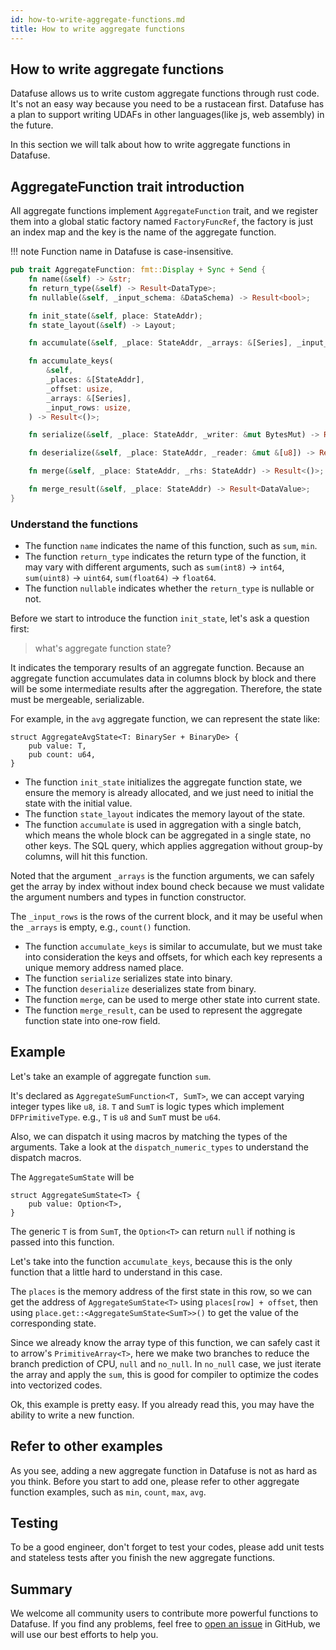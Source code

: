 ```yaml
---
id: how-to-write-aggregate-functions.md
title: How to write aggregate functions
---
```


## How to write aggregate functions

Datafuse allows us to write custom aggregate functions through rust code.
It's not an easy way because you need to be a rustacean first. Datafuse has a plan to support writing UDAFs in other languages(like js, web assembly) in the future.

In this section we will talk about how to write aggregate functions in Datafuse.


## AggregateFunction trait introduction

All aggregate functions implement `AggregateFunction` trait, and we register them into a global static factory named `FactoryFuncRef`, the factory is just an index map and the key is the name of the aggregate function.

!!! note
    Function name in Datafuse is case-insensitive.


``` rust
pub trait AggregateFunction: fmt::Display + Sync + Send {
    fn name(&self) -> &str;
    fn return_type(&self) -> Result<DataType>;
    fn nullable(&self, _input_schema: &DataSchema) -> Result<bool>;

    fn init_state(&self, place: StateAddr);
    fn state_layout(&self) -> Layout;

    fn accumulate(&self, _place: StateAddr, _arrays: &[Series], _input_rows: usize) -> Result<()>;

    fn accumulate_keys(
        &self,
        _places: &[StateAddr],
        _offset: usize,
        _arrays: &[Series],
        _input_rows: usize,
    ) -> Result<()>;

    fn serialize(&self, _place: StateAddr, _writer: &mut BytesMut) -> Result<()>;

    fn deserialize(&self, _place: StateAddr, _reader: &mut &[u8]) -> Result<()>;

    fn merge(&self, _place: StateAddr, _rhs: StateAddr) -> Result<()>;

    fn merge_result(&self, _place: StateAddr) -> Result<DataValue>;
}
```

### Understand the functions

- The function `name` indicates the name of this function, such as `sum`, `min`.
- The function `return_type` indicates the return type of the function, it may vary with different arguments, such as `sum(int8)` -> `int64`, `sum(uint8)` -> `uint64`, `sum(float64)` -> `float64`.
- The function `nullable` indicates whether the `return_type` is nullable or not.

Before we start to introduce the function `init_state`, let's ask a question first:

>  what's aggregate function state?

It indicates the temporary results of an aggregate function. Because an aggregate function accumulates data in columns block by block and there will be some intermediate results after the aggregation. Therefore, the state must be mergeable, serializable.

For example, in the `avg` aggregate function, we can represent the state like:

```
struct AggregateAvgState<T: BinarySer + BinaryDe> {
    pub value: T,
    pub count: u64,
}
```

- The function `init_state` initializes the aggregate function state, we ensure the memory is already allocated, and we just need to initial the state with the initial value.
- The function `state_layout` indicates the memory layout of the state.
- The function `accumulate` is used in aggregation with a single batch, which means the whole block can be aggregated in a single state, no other keys. The SQL query, which applies aggregation without group-by columns, will hit this function.

Noted that the argument `_arrays` is the function arguments, we can safely get the array by index without index bound check because we must validate the argument numbers and types in function constructor.

The `_input_rows` is the rows of the current block, and it may be useful when the `_arrays` is empty, e.g., `count()` function.


- The function `accumulate_keys` is similar to accumulate, but we must take into consideration the keys and offsets, for which each key represents a unique memory address named place.
- The function `serialize` serializes state into binary.
- The function `deserialize` deserializes state from binary.
- The function `merge`, can be used to merge other state into current state.
- The function `merge_result`, can be used to represent the aggregate function state into one-row field.


## Example
Let's take an example of aggregate function `sum`.

It's declared as `AggregateSumFunction<T, SumT>`, we can accept varying integer types like `u8`, `i8`. `T` and `SumT` is logic types which implement `DFPrimitiveType`. e.g., `T` is `u8` and `SumT` must be `u64`.

Also, we can dispatch it using macros by matching the types of the arguments. Take a look at the `dispatch_numeric_types` to understand the dispatch macros.

The `AggregateSumState` will be
```
struct AggregateSumState<T> {
    pub value: Option<T>,
}
```

The generic `T` is from `SumT`, the `Option<T>` can return `null` if nothing is passed into this function.

Let's take into the function `accumulate_keys`, because this is the only function that a little hard to understand in this case.

The `places` is the memory address of the first state in this row, so we can get the address of `AggregateSumState<T>` using `places[row] + offset`, then using `place.get::<AggregateSumState<SumT>>()` to get the value of the corresponding state.

Since we already know the array type of this function, we can safely cast it to arrow's `PrimitiveArray<T>`, here we make two branches to reduce the branch prediction of CPU, `null` and `no_null`. In `no_null` case, we just iterate the array and apply the `sum`, this is good for compiler to optimize the codes into vectorized codes.

Ok, this example is pretty easy. If you already read this, you may have the ability to write a new function.

## Refer to other examples
As you see, adding a new aggregate function in Datafuse is not as hard as you think.
Before you start to add one, please refer to other aggregate function examples, such as `min`, `count`, `max`, `avg`.

## Testing
To be a good engineer, don't forget to test your codes, please add unit tests and stateless tests after you finish the new aggregate functions.

## Summary
We welcome all community users to contribute more powerful functions to Datafuse. If you find any problems, feel free to [open an issue](https://github.com/datafuselabs/datafuse/issues) in GitHub, we will use our best efforts to help you.
